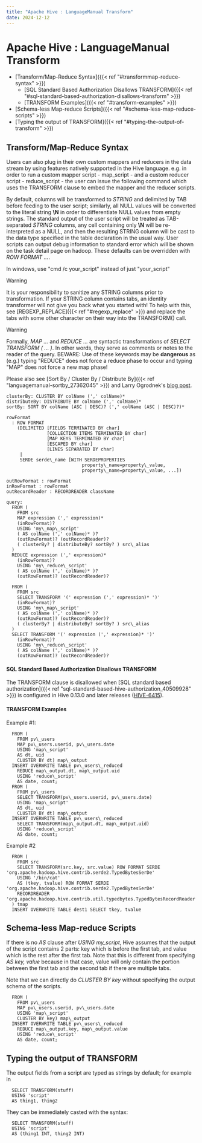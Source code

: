 ```yaml
---
title: "Apache Hive : LanguageManual Transform"
date: 2024-12-12
---
```


# Apache Hive : LanguageManual Transform

* [Transform/Map-Reduce Syntax]({{< ref "#transformmap-reduce-syntax" >}})
	+ [SQL Standard Based Authorization Disallows TRANSFORM]({{< ref "#sql-standard-based-authorization-disallows-transform" >}})
	+ [TRANSFORM Examples]({{< ref "#transform-examples" >}})
* [Schema-less Map-reduce Scripts]({{< ref "#schema-less-map-reduce-scripts" >}})
* [Typing the output of TRANSFORM]({{< ref "#typing-the-output-of-transform" >}})

## Transform/Map-Reduce Syntax

Users can also plug in their own custom mappers and reducers in the data stream by using features natively supported in the Hive language. e.g. in order to run a custom mapper script - map\_script - and a custom reducer script - reduce\_script - the user can issue the following command which uses the TRANSFORM clause to embed the mapper and the reducer scripts.

By default, columns will be transformed to *STRING* and delimited by TAB before feeding to the user script; similarly, all NULL values will be converted to the literal string **\N** in order to differentiate NULL values from empty strings. The standard output of the user script will be treated as TAB-separated *STRING* columns, any cell containing only **\N** will be re-interpreted as a NULL, and then the resulting STRING column will be cast to the data type specified in the table declaration in the usual way. User scripts can output debug information to standard error which will be shown on the task detail page on hadoop. These defaults can be overridden with *ROW FORMAT ...*.

In windows, use "cmd /c your\_script" instead of just "your\_script"

Warning

It is your responsibility to sanitize any STRING columns prior to transformation. If your STRING column contains tabs, an identity transformer will not give you back what you started with! To help with this, see [REGEXP\_REPLACE]({{< ref "#regexp\_replace" >}}) and replace the tabs with some other character on their way into the TRANSFORM() call.

Warning

Formally, *MAP ...* and *REDUCE ...* are syntactic transformations of *SELECT TRANSFORM ( ... )*. In other words, they serve as comments or notes to the reader of the query. BEWARE: Use of these keywords may be **dangerous** as (e.g.) typing "REDUCE" does not force a reduce phase to occur and typing "MAP" does not force a new map phase!

Please also see [Sort By / Cluster By / Distribute By]({{< ref "languagemanual-sortby_27362045" >}}) and Larry Ogrodnek's [blog post](http://dev.bizo.com/2009/10/hive-map-reduce-in-java.html).

```
clusterBy: CLUSTER BY colName (',' colName)*
distributeBy: DISTRIBUTE BY colName (',' colName)*
sortBy: SORT BY colName (ASC | DESC)? (',' colName (ASC | DESC)?)*

rowFormat
  : ROW FORMAT
    (DELIMITED [FIELDS TERMINATED BY char] 
               [COLLECTION ITEMS TERMINATED BY char]
               [MAP KEYS TERMINATED BY char]
               [ESCAPED BY char]
               [LINES SEPARATED BY char]
     | 
     SERDE serde\_name [WITH SERDEPROPERTIES 
                            property\_name=property\_value, 
                            property\_name=property\_value, ...])

outRowFormat : rowFormat
inRowFormat : rowFormat
outRecordReader : RECORDREADER className

query:
  FROM (
    FROM src
    MAP expression (',' expression)*
    (inRowFormat)?
    USING 'my\_map\_script'
    ( AS colName (',' colName)* )?
    (outRowFormat)? (outRecordReader)?
    ( clusterBy? | distributeBy? sortBy? ) src\_alias
  )
  REDUCE expression (',' expression)*
    (inRowFormat)?
    USING 'my\_reduce\_script'
    ( AS colName (',' colName)* )?
    (outRowFormat)? (outRecordReader)?

  FROM (
    FROM src
    SELECT TRANSFORM '(' expression (',' expression)* ')'
    (inRowFormat)?
    USING 'my\_map\_script'
    ( AS colName (',' colName)* )?
    (outRowFormat)? (outRecordReader)?
    ( clusterBy? | distributeBy? sortBy? ) src\_alias
  )
  SELECT TRANSFORM '(' expression (',' expression)* ')'
    (inRowFormat)? 
    USING 'my\_reduce\_script'
    ( AS colName (',' colName)* )?
    (outRowFormat)? (outRecordReader)?

```

#### SQL Standard Based Authorization Disallows TRANSFORM

The TRANSFORM clause is disallowed when [SQL standard based authorization]({{< ref "sql-standard-based-hive-authorization_40509928" >}}) is configured in Hive 0.13.0 and later releases ([HIVE-6415](https://issues.apache.org/jira/browse/HIVE-6415)).

#### TRANSFORM Examples

Example #1:

```
  FROM (
    FROM pv\_users
    MAP pv\_users.userid, pv\_users.date
    USING 'map\_script'
    AS dt, uid
    CLUSTER BY dt) map\_output
  INSERT OVERWRITE TABLE pv\_users\_reduced
    REDUCE map\_output.dt, map\_output.uid
    USING 'reduce\_script'
    AS date, count;
  FROM (
    FROM pv\_users
    SELECT TRANSFORM(pv\_users.userid, pv\_users.date)
    USING 'map\_script'
    AS dt, uid
    CLUSTER BY dt) map\_output
  INSERT OVERWRITE TABLE pv\_users\_reduced
    SELECT TRANSFORM(map\_output.dt, map\_output.uid)
    USING 'reduce\_script'
    AS date, count;

```

Example #2

```
  FROM (
    FROM src
    SELECT TRANSFORM(src.key, src.value) ROW FORMAT SERDE 'org.apache.hadoop.hive.contrib.serde2.TypedBytesSerDe'
    USING '/bin/cat'
    AS (tkey, tvalue) ROW FORMAT SERDE 'org.apache.hadoop.hive.contrib.serde2.TypedBytesSerDe'
    RECORDREADER 'org.apache.hadoop.hive.contrib.util.typedbytes.TypedBytesRecordReader'
  ) tmap
  INSERT OVERWRITE TABLE dest1 SELECT tkey, tvalue

```

## Schema-less Map-reduce Scripts

If there is no *AS* clause after *USING my\_script*, Hive assumes that the output of the script contains 2 parts: key which is before the first tab, and value which is the rest after the first tab. Note that this is different from specifying *AS key, value* because in that case, value will only contain the portion between the first tab and the second tab if there are multiple tabs.

Note that we can directly do *CLUSTER BY key* without specifying the output schema of the scripts.

```
  FROM (
    FROM pv\_users
    MAP pv\_users.userid, pv\_users.date
    USING 'map\_script'
    CLUSTER BY key) map\_output
  INSERT OVERWRITE TABLE pv\_users\_reduced
    REDUCE map\_output.key, map\_output.value
    USING 'reduce\_script'
    AS date, count;

```

## Typing the output of TRANSFORM

The output fields from a script are typed as strings by default; for example in

```
  SELECT TRANSFORM(stuff)
  USING 'script'
  AS thing1, thing2

```

They can be immediately casted with the syntax:

```
  SELECT TRANSFORM(stuff)
  USING 'script'
  AS (thing1 INT, thing2 INT)

```

 

 

